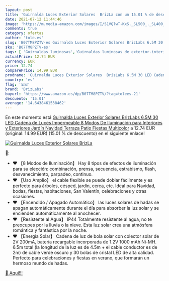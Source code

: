 ```yaml
---
layout: post
title: 'Guirnalda Luces Exterior Solares  BrizLa con un 15.01 % de descuento'
date: 2021-07-12 11:44:46
image: 'https://m.media-amazon.com/images/I/51VQlwT-KxS._SL500_._SL400_.jpg'
comments: true
category: ofertas
author: 'tole.es'
slug: 'B07TM8PZTV-es Guirnalda Luces Exterior Solares BrizLabs 6.5M 30 LED...'
sku: 'B07TM8PZTV-es'
tags: [ 'Guirnaldas luminosas','Guirnaldas luminosas de exterior-interior','Iluminación','Iluminación de exterior','brizlabs','navidad', ]
actualPrice: 12.74 EUR
currency: EUR
price: 12.74
comparePrice: 14.99 EUR
prodname: 'Guirnalda Luces Exterior Solares  BrizLabs 6.5M 30 LED Cadena de Luces Impermeable 8 Modos De Iluminación para Interiores y Exteriores Jardín  Navidad  Terraza  Patio  Fiestas  Multicolor'
country: 'es'
flag: '🇪🇸'
brand: 'BrizLabs'
buyurl: 'https://www.amazon.es/dp/B07TM8PZTV/?tag=tolees-21'
descuento: '15.01'
average: '14.6438461538462'
---
```


En este momento está [Guirnalda Luces Exterior Solares  BrizLabs 6.5M 30 LED Cadena de Luces Impermeable 8 Modos De Iluminación para Interiores y Exteriores Jardín  Navidad  Terraza  Patio  Fiestas  Multicolor](https://www.amazon.es/dp/B07TM8PZTV/?tag=tolees-21) a 12.74 EUR (original: 14.99 EUR) (15.01 %  de descuento) en el siguiente enlace!

[![Guirnalda Luces Exterior Solares  BrizLa](https://m.media-amazon.com/images/I/51VQlwT-KxS._SL500_._SL400_.jpg)](https://www.amazon.es/dp/B07TM8PZTV/?tag=tolees-21)

🔎:

- ♥ 【8 Modos de Iluminación】 Hay 8 tipos de efectos de iluminación para su elección: combinación, prensa, secuencia, estrabismo, flash, desvanecimiento, parpadeo, continuo.
- ♥ 【Uso Amplio】 el cable flexible se puede doblar fácilmente y es perfecto para árboles, césped, jardín, cerca, etc. Ideal para Navidad, bodas, fiestas, habitaciones, San Valentín, celebraciones y otras ocasiones.
- ♥ 【Encendido / Apagado Automático】 las luces solares de hadas se apagan automáticamente durante el día para absorber la luz solar y se encienden automáticamente al anochecer.
- ♥ 【Resistente al Agua】 IP44 Totalmente resistente al agua, no te preocupes por la lluvia o la nieve. Esta luz solar crea una atmósfera romántica y fantástica por la noche.
- ♥ 【Energía Solar】 Cadena de luz de bola solar con colector solar de 2V 200mA, batería recargable incorporada de 1.2V 1000 mAh Ni-MH. 6.5m total (la longitud de la luz es de 4.5m + el cable conductor es de 2m) de cable verde oscuro y 30 bolas de cristal LED de alta calidad. Perfecto para celebraciones y fiestas en verano, que formarán un hermoso mundo de hadas.

[🛒 Aquí!!!](https://www.amazon.es/dp/B07TM8PZTV/?tag=tolees-21)
